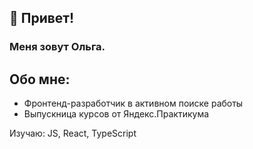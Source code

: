 ## 👋 Привет!
### Меня зовут Ольга.

## Обо мне:
- Фронтенд-разработчик в активном поиске работы
- Выпускница курсов от Яндекс.Практикума

Изучаю: JS, React, TypeScript


